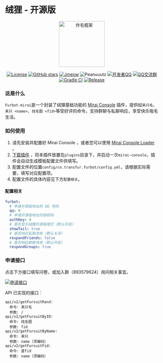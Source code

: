 # 绒狸 - 开源版

<div align = "center">
<img src = "https://oss.tail.icu/static/logo-api.png" height = "150" alt = "炸毛框架"><br>

[![License](https://img.shields.io/github/license/furleywolf/Furbot-Mirai)](https://github.com/furleywolf/Furbot-Mirai/blob/master/LICENSE)
[![GitHub stars](https://img.shields.io/github/stars/furleywolf/Furbot-Mirai)](https://github.com/furleywolf/Furbot-Mirai/stargazers)
[![Jmeow](https://img.shields.io/badge/Java-Jmeow-blue)](http://www.jmeow.org)
![Peanuuutz](https://img.shields.io/badge/Kotlin-Peanuuutz-yellow)
[![开发者QQ](https://img.shields.io/badge/Mantainer-FurleyWolf-orange.svg)](http://wpa.qq.com/msgrd?v=3&uin=2111626525&site=qq&menu=yes)
[![QQ交流群](https://img.shields.io/badge/QQ交流群-893579624-green.svg)](https://qm.qq.com/cgi-bin/qm/qr?k=bdY6XA2HJWKZJ3Hu2QRhuheINZJuCAdd&jump_from=webapi)
[![Gradle CI](https://github.com/furleywolf/Furbot-Mirai/actions/workflows/Gradle%20CI.yml/badge.svg)](https://github.com/furleywolf/Furbot-Mirai/actions/workflows/Gradle%20CI.yml)
[![Release](https://img.shields.io/github/v/release/furleywolf/Furbot-Mirai?color=blueviolet&include_prereleases)](https://github.com/furleywolf/Furbot-Mirai/releases)
</div>

### 这是什么

`Furbot-mirai`是一个封装了绒狸基础功能的 [Mirai Console](https://github.com/mamoe/mirai-console) 插件，提供如`来只毛`、`来只 <name>`、`找毛图 <fid>`等受好评的命令，支持群聊与私聊响应，享受快乐吸毛生活。

### 如何使用

1. 请先安装并配置好 Mirai Console ，或者您可以使用 [Mirai Console Loader](https://github.com/iTXTech/mirai-console-loader) 。
2. [下载插件](https://github.com/furleywolf/Furbot-Mirai/releases/latest) ，将本插件放置在`plugins`目录下，并启动一次`mirai-console`，插件会自动生成模板配置文件供填写。
3. 配置文件的位置`config/cn.transfur.furbot/config.yml`，请根据实际需要，填写对应配置项。
4. 配置文件的具体内容见下方`配置相关`。

#### 配置相关

```yaml
furbot:
  # 申请开源版地址的 QQ 号码
  qq: 0
  # 申请开源版地址的授权码
  authKey: 0
  # 是否显示绒狸开源版尾巴（默认开启）
  showTail: true
  # 是否响应私聊消息（默认关闭）
  respondFriends: false
  # 是否响应群聊消息（默认开启）
  respondGroups: true
```

### 申请接口

点击下方接口填写问卷，或加入群（893579624）询问相关事宜。

[![申请接口](https://img.shields.io/badge/申请接口-填写问卷-green)](https://wj.qq.com/s2/9668371/f3bc/)

API 已实现的接口：

```
api/v2/getFursuitRand:
  命令: 来只毛
  参数: /
api/v2/getFursuitByID:
  命令: 找毛图
  参数: fid
api/v2/getFursuitByName:
  命令: 来只
  参数: name（须编码）
api/v2/getFursuitFid:
  命令: 查fid
  参数: name（须编码）
```
